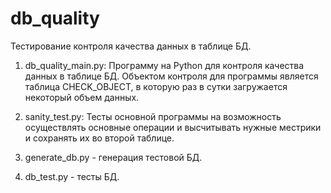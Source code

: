 # db_quality
Тестирование контроля качества данных в таблице БД.

1. db_quality_main.py: Программу на Python для контроля качества данных в таблице БД.
Объектом контроля для программы является таблица CHECK_OBJECT, в которую раз в сутки
загружается некоторый объем данных.

2. sanity_test.py: Тесты основной программы на возможность осуществлять основные операции и высчитывать нужные местрики и сохранять их во второй таблице.

3. generate_db.py - генерация тестовой БД.

4. db_test.py - тесты БД.
